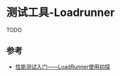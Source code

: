 # 测试工具-Loadrunner

TODO



## 参考

- [性能测试入门——LoadRunner使用初探](https://www.admin5.com/article/20161114/695706.shtml)

